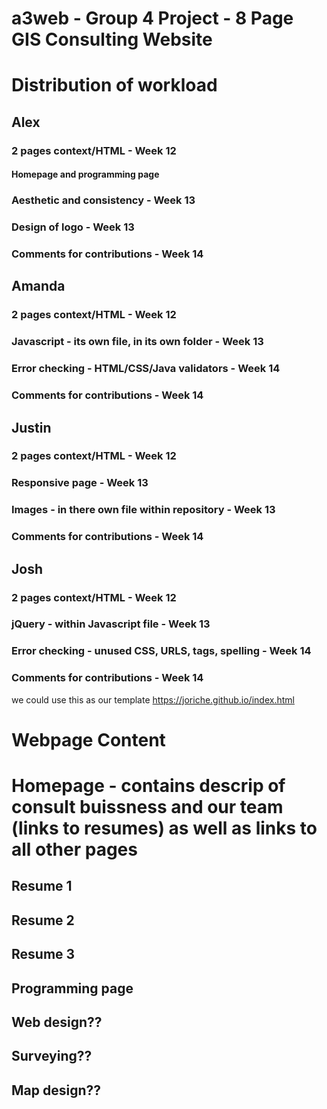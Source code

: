 # a3web - Group 4 Project - 8 Page GIS Consulting Website

# Distribution of workload

## Alex
### 2 pages context/HTML - Week 12
#### Homepage and programming page
### Aesthetic and consistency - Week 13
### Design of logo - Week 13
### Comments for contributions - Week 14

## Amanda
### 2 pages context/HTML - Week 12
### Javascript - its own file, in its own folder - Week 13
### Error checking - HTML/CSS/Java validators - Week 14
### Comments for contributions - Week 14

## Justin
### 2 pages context/HTML - Week 12
### Responsive page - Week 13
### Images - in there own file within repository - Week 13
### Comments for contributions - Week 14

## Josh
### 2 pages context/HTML - Week 12
### jQuery - within Javascript file - Week 13
### Error checking - unused CSS, URLS, tags, spelling - Week 14
### Comments for contributions - Week 14
we could use this as our template https://joriche.github.io/index.html

# Webpage Content
# Homepage - contains descrip of consult buissness and our team (links to resumes) as well as links to all other pages
## Resume 1
## Resume 2
## Resume 3
## Programming page
## Web design??
## Surveying??
## Map design?? 

